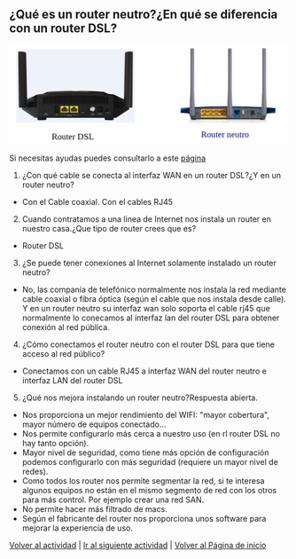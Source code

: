 ## ¿Qué es un router neutro?¿En qué se diferencia con un router DSL?
![Reinicia la página para volver a cargar el imagen](imagen/router1.png)

Si necesitas ayudas puedes consultarlo a este [página](https://www.rankia.com/foros/internet-telefonia-movil/temas/2930289-router-neutro-que-para-sirve)

1. ¿Con qué cable se conecta al interfaz WAN en un router DSL?¿Y en un router neutro?
 * Con el Cable coaxial. Con el cables RJ45

2. Cuando contratamos a una linea de Internet nos instala un router en nuestro casa.¿Que tipo de router crees que es?
  * Router DSL

3. ¿Se puede tener conexiones al Internet solamente instalado un router neutro?
  * No, las companía de telefónico normalmente nos instala la red mediante cable coaxial o fibra óptica (según el cable que nos instala desde calle). Y en un router neutro su interfaz wan solo soporta el cable rj45 que normalmente lo conecamos al interfaz lan del router DSL para obtener conexión al red pública.

4. ¿Cómo conectamos el router neutro con el router DSL para que tiene acceso al red público?
  * Conectamos con un cable RJ45 a interfaz WAN del router neutro e interfaz LAN del router DSL

5. ¿Qué nos mejora instalando un router neutro?Respuesta abierta.
  * Nos proporciona un mejor rendimiento del WIFI: "mayor cobertura", mayor número de equipos conectado...
  * Nos permite configurarlo más cerca a nuestro uso (en rl router DSL no hay tanto opción).
  * Mayor nivel de seguridad, como tiene más opción de configuración podemos configurarlo con más seguridad (requiere un mayor nivel de redes).
  * Como todos los router nos permite segmentar la red, si te interesa algunos equipos no están en el mismo segmento de red con los otros para más control. Por ejemplo crear una red SAN.
  * No permite hacer más filtrado de macs.
  * Según el fabricante del router nos proporciona unos software para mejorar la experiencia de uso.

[Volver al actividad](ActividadRQ5.1.md)  |  [Ir al siguiente actividad](ActividadRQ5.2.md)  | [Volver al Página de inicio](inicio.md)
